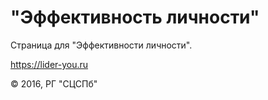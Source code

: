 # "Эффективность личности"

Страница для "Эффективности личности".

<https://lider-you.ru>

&copy; 2016, РГ "СЦСПб"